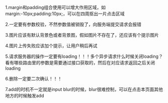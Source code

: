 1.margin和padding组合使用可以增大作用区域，如margin:-10px;padding:10px;，可以在四周抠出一片点击区域

2.一定要有参数校验，不然参数值被销毁了，向服务端提交请求会报错

3.图片应该有默认背景色或者背景图，假如图片不存在了，还应该有个提示图片

4.图片上传失败应该加个提示，让用户稍后再试

5.请求服务器的操作一定要有loading！！！多个异步请求什么时候关闭loading？看有哪些路由里的参数是需要通过接口获取的，然后在对应请求返回之后关闭loading

6.删除一定要二次确认！！！

7.add的时机不一定就是input blur的时候，blur很难控制，可以在点击本页面其他地方的时候触发add
